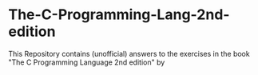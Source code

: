 # The-C-Programming-Lang-2nd-edition
This Repository contains (unofficial) answers to the exercises in the book "The C Programming Language 2nd edition" by
